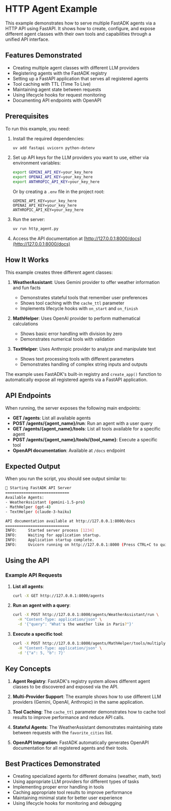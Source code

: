 # HTTP Agent Example

This example demonstrates how to serve multiple FastADK agents via a HTTP API using FastAPI. It shows how to create, configure, and expose different agent classes with their own tools and capabilities through a unified API interface.

## Features Demonstrated

- Creating multiple agent classes with different LLM providers
- Registering agents with the FastADK registry
- Setting up a FastAPI application that serves all registered agents
- Tool caching with TTL (Time To Live)
- Maintaining agent state between requests
- Using lifecycle hooks for request monitoring
- Documenting API endpoints with OpenAPI

## Prerequisites

To run this example, you need:

1. Install the required dependencies:

   ```bash
   uv add fastapi uvicorn python-dotenv
   ```

2. Set up API keys for the LLM providers you want to use, either via environment variables:

   ```bash
   export GEMINI_API_KEY=your_key_here
   export OPENAI_API_KEY=your_key_here
   export ANTHROPIC_API_KEY=your_key_here
   ```

   Or by creating a `.env` file in the project root:

   ```env
   GEMINI_API_KEY=your_key_here
   OPENAI_API_KEY=your_key_here
   ANTHROPIC_API_KEY=your_key_here
   ```

3. Run the server:

   ```bash
   uv run http_agent.py
   ```

4. Access the API documentation at [http://127.0.0.1:8000/docs](http://127.0.0.1:8000/docs)

## How It Works

This example creates three different agent classes:

1. **WeatherAssistant**: Uses Gemini provider to offer weather information and fun facts
   - Demonstrates stateful tools that remember user preferences
   - Shows tool caching with the `cache_ttl` parameter
   - Implements lifecycle hooks with `on_start` and `on_finish`

2. **MathHelper**: Uses OpenAI provider to perform mathematical calculations
   - Shows basic error handling with division by zero
   - Demonstrates numerical tools with validation

3. **TextHelper**: Uses Anthropic provider to analyze and manipulate text
   - Shows text processing tools with different parameters
   - Demonstrates handling of complex string inputs and outputs

The example uses FastADK's built-in registry and `create_app()` function to automatically expose all registered agents via a FastAPI application.

## API Endpoints

When running, the server exposes the following main endpoints:

- **GET /agents**: List all available agents
- **POST /agents/{agent_name}/run**: Run an agent with a user query
- **GET /agents/{agent_name}/tools**: List all tools available for a specific agent
- **POST /agents/{agent_name}/tools/{tool_name}**: Execute a specific tool
- **OpenAPI documentation**: Available at `/docs` endpoint

## Expected Output

When you run the script, you should see output similar to:

```bash
🚀 Starting FastADK API Server
============================
Available Agents:
- WeatherAssistant (gemini-1.5-pro)
- MathHelper (gpt-4)
- TextHelper (claude-3-haiku)

API documentation available at http://127.0.0.1:8000/docs
============================
INFO:     Started server process [1234]
INFO:     Waiting for application startup.
INFO:     Application startup complete.
INFO:     Uvicorn running on http://127.0.0.1:8000 (Press CTRL+C to quit)
```

## Using the API

### Example API Requests

1. **List all agents**:

   ```bash
   curl -X GET http://127.0.0.1:8000/agents
   ```

2. **Run an agent with a query**:

   ```bash
   curl -X POST http://127.0.0.1:8000/agents/WeatherAssistant/run \
     -H "Content-Type: application/json" \
     -d '{"query": "What's the weather like in Paris?"}'
   ```

3. **Execute a specific tool**:

   ```bash
   curl -X POST http://127.0.0.1:8000/agents/MathHelper/tools/multiply \
     -H "Content-Type: application/json" \
     -d '{"a": 5, "b": 7}'
   ```

## Key Concepts

1. **Agent Registry**: FastADK's registry system allows different agent classes to be discovered and exposed via the API.

2. **Multi-Provider Support**: The example shows how to use different LLM providers (Gemini, OpenAI, Anthropic) in the same application.

3. **Tool Caching**: The `cache_ttl` parameter demonstrates how to cache tool results to improve performance and reduce API calls.

4. **Stateful Agents**: The WeatherAssistant demonstrates maintaining state between requests with the `favorite_cities` list.

5. **OpenAPI Integration**: FastADK automatically generates OpenAPI documentation for all registered agents and their tools.

## Best Practices Demonstrated

- Creating specialized agents for different domains (weather, math, text)
- Using appropriate LLM providers for different types of tasks
- Implementing proper error handling in tools
- Caching appropriate tool results to improve performance
- Maintaining minimal state for better user experience
- Using lifecycle hooks for monitoring and debugging
